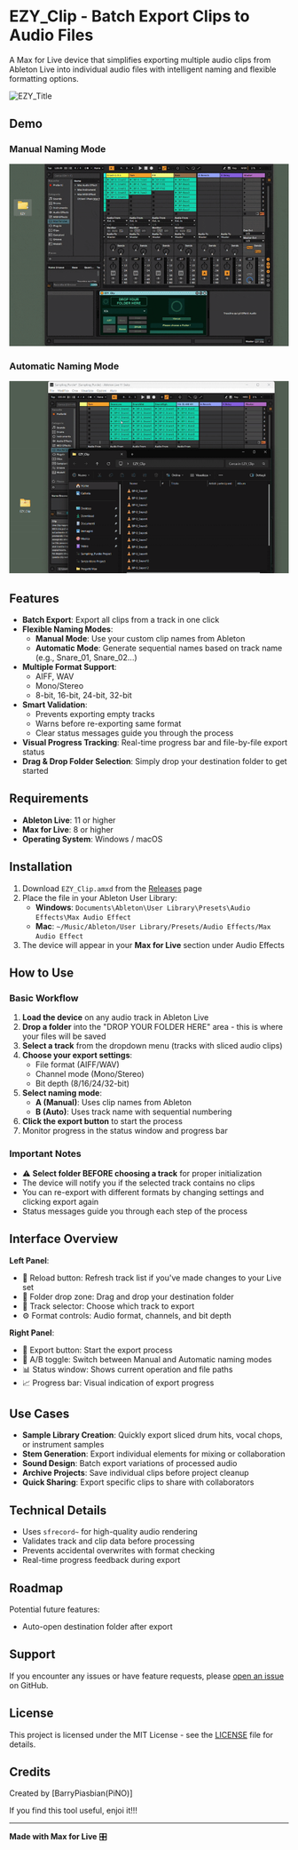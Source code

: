 # EZY_Clip - Batch Export Clips to Audio Files

A Max for Live device that simplifies exporting multiple audio clips from Ableton Live into individual audio files with intelligent naming and flexible formatting options.

![EZY_Title](https://github.com/user-attachments/assets/fa581fe6-255d-40e4-b7c5-7902958706d7)

## Demo

### Manual Naming Mode
![Manual Mode](demo-manual.gif.gif)

### Automatic Naming Mode
![Auto Mode](demo-auto.gif.gif)


## Features

- **Batch Export**: Export all clips from a track in one click
- **Flexible Naming Modes**:
  - **Manual Mode**: Use your custom clip names from Ableton
  - **Automatic Mode**: Generate sequential names based on track name (e.g., Snare_01, Snare_02...)
- **Multiple Format Support**: 
  - AIFF, WAV
  - Mono/Stereo
  - 8-bit, 16-bit, 24-bit, 32-bit
- **Smart Validation**: 
  - Prevents exporting empty tracks
  - Warns before re-exporting same format
  - Clear status messages guide you through the process
- **Visual Progress Tracking**: Real-time progress bar and file-by-file export status
- **Drag & Drop Folder Selection**: Simply drop your destination folder to get started

## Requirements

- **Ableton Live**: 11 or higher
- **Max for Live**: 8 or higher
- **Operating System**: Windows / macOS

## Installation

1. Download `EZY_Clip.amxd` from the [Releases](../../releases) page
2. Place the file in your Ableton User Library:
   - **Windows**: `Documents\Ableton\User Library\Presets\Audio Effects\Max Audio Effect`
   - **Mac**: `~/Music/Ableton/User Library/Presets/Audio Effects/Max Audio Effect`
3. The device will appear in your **Max for Live** section under Audio Effects

## How to Use

### Basic Workflow

1. **Load the device** on any audio track in Ableton Live
2. **Drop a folder** into the "DROP YOUR FOLDER HERE" area - this is where your files will be saved
3. **Select a track** from the dropdown menu (tracks with sliced audio clips)
4. **Choose your export settings**:
   - File format (AIFF/WAV)
   - Channel mode (Mono/Stereo)
   - Bit depth (8/16/24/32-bit)
5. **Select naming mode**:
   - **A (Manual)**: Uses clip names from Ableton
   - **B (Auto)**: Uses track name with sequential numbering
6. **Click the export button** to start the process
7. Monitor progress in the status window and progress bar

### Important Notes

- ⚠️ **Select folder BEFORE choosing a track** for proper initialization
- The device will notify you if the selected track contains no clips
- You can re-export with different formats by changing settings and clicking export again
- Status messages guide you through each step of the process

## Interface Overview

**Left Panel**:
- 🔄 Reload button: Refresh track list if you've made changes to your Live set
- 📁 Folder drop zone: Drag and drop your destination folder
- 🎵 Track selector: Choose which track to export
- ⚙️ Format controls: Audio format, channels, and bit depth

**Right Panel**:
- 🔘 Export button: Start the export process
- 🔀 A/B toggle: Switch between Manual and Automatic naming modes
- 📊 Status window: Shows current operation and file paths
- 📈 Progress bar: Visual indication of export progress

## Use Cases

- **Sample Library Creation**: Quickly export sliced drum hits, vocal chops, or instrument samples
- **Stem Generation**: Export individual elements for mixing or collaboration
- **Sound Design**: Batch export variations of processed audio
- **Archive Projects**: Save individual clips before project cleanup
- **Quick Sharing**: Export specific clips to share with collaborators

## Technical Details

- Uses `sfrecord~` for high-quality audio rendering
- Validates track and clip data before processing
- Prevents accidental overwrites with format checking
- Real-time progress feedback during export

## Roadmap

Potential future features:
- Auto-open destination folder after export


## Support

If you encounter any issues or have feature requests, please [open an issue](../../issues) on GitHub.

## License

This project is licensed under the MIT License - see the [LICENSE](LICENSE) file for details.

## Credits

Created by [BarryPiasbian(PiNO)]

If you find this tool useful, enjoi it!!!

---

**Made with Max for Live** 🎛️
